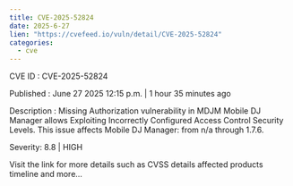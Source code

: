 ```yaml
--- 
title: CVE-2025-52824
date: 2025-6-27
lien: "https://cvefeed.io/vuln/detail/CVE-2025-52824"
categories:
  - cve
---
```


CVE ID : CVE-2025-52824

Published :  June 27
2025
12:15 p.m. | 1 hour
35 minutes ago

Description : Missing Authorization vulnerability in MDJM Mobile DJ Manager allows Exploiting Incorrectly Configured Access Control Security Levels. This issue affects Mobile DJ Manager: from n/a through 1.7.6.

Severity: 8.8 | HIGH

Visit the link for more details
such as CVSS details
affected products
timeline
and more...
